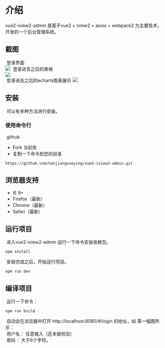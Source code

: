 # 介绍
  vue2-iview2-admin 是基于vue2 + iview2 + axios + webpack2 为主要技术，开发的一个后台管理系统。</br>
## 截图 
  登录界面</br>
![](https://github.com/hanjiangxueying/vue2-iview2-admin/raw/master/src/assets/logoin.png) 
  登录进去之后的表格</br>
![](https://github.com/hanjiangxueying/vue2-iview2-admin/raw/master/src/assets/nav1.png)   
  登录进去之后的echarts图表展示
![](https://github.com/hanjiangxueying/vue2-iview2-admin/raw/master/src/assets/echarts.png) 
## 安装
  可以有多种方法进行安装。
### 使用命令行
  github</br>
* Fork 当前库
* 复制一下命令到您的目录</br>
```
https://github.com/hanjiangxueying/vue2-iview2-admin.git
```
## 浏览器支持
* IE 9+
* Firefox（最新）
* Chrome（最新）
* Safari（最新）
## 运行项目
  进入vue2-iview2-admin 运行一下命令安装依赖包。
```
npm install
```
  安装完成之后，开始运行项目。
```
npm run dev 
```
## 编译项目
  运行一下命令：
```
npm run build
```
  自动会在浏览器中打开 http://localhost:8080/#/login 的地址，如 第一幅图所示：</br>
  用户名： 任意输入（还未做校验）</br>
  密码： 大于6个字符。